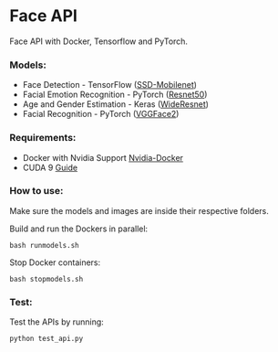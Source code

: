 # Face API
Face API with Docker, Tensorflow and PyTorch.

### Models:
* Face Detection - TensorFlow ([SSD-Mobilenet](https://github.com/yeephycho/tensorflow-face-detection))
* Facial Emotion Recognition - PyTorch ([Resnet50](http://www.robots.ox.ac.uk/~albanie/mcn-models.html#cross-modal-emotion))
* Age and Gender Estimation - Keras ([WideResnet](https://github.com/Tony607/Keras_age_gender))
* Facial Recognition - PyTorch ([VGGFace2](http://www.robots.ox.ac.uk/~vgg/data/vgg_face2/))

### Requirements:
* Docker with Nvidia Support [Nvidia-Docker](https://github.com/NVIDIA/nvidia-docker)  
* CUDA 9 [Guide](https://docs.nvidia.com/cuda/cuda-installation-guide-microsoft-windows/index.html)

### How to use:
Make sure the models and images are inside their respective folders.

Build and run the Dockers in parallel:
```
bash runmodels.sh
```

Stop Docker containers:
```
bash stopmodels.sh
```

### Test:

Test the APIs by running:
```
python test_api.py
```

